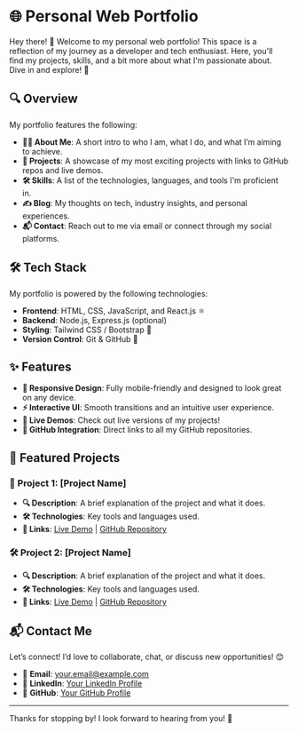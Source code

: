 # 🌐 Personal Web Portfolio

Hey there! 👋 Welcome to my personal web portfolio! This space is a reflection of my journey as a developer and tech enthusiast. Here, you'll find my projects, skills, and a bit more about what I'm passionate about. Dive in and explore! 🚀

## 🔍 Overview

My portfolio features the following:

- **🙋‍♂️ About Me**: A short intro to who I am, what I do, and what I’m aiming to achieve.
- **💼 Projects**: A showcase of my most exciting projects with links to GitHub repos and live demos.
- **🛠️ Skills**: A list of the technologies, languages, and tools I'm proficient in.
- **✍️ Blog**: My thoughts on tech, industry insights, and personal experiences.
- **📬 Contact**: Reach out to me via email or connect through my social platforms.

## 🛠️ Tech Stack

My portfolio is powered by the following technologies:

- **Frontend**: HTML, CSS, JavaScript, and React.js ⚛️
- **Backend**: Node.js, Express.js (optional)
- **Styling**: Tailwind CSS / Bootstrap 🎨
- **Version Control**: Git & GitHub 🐙

## ✨ Features

- **📱 Responsive Design**: Fully mobile-friendly and designed to look great on any device.
- **⚡ Interactive UI**: Smooth transitions and an intuitive user experience.
- **🔗 Live Demos**: Check out live versions of my projects!
- **🐙 GitHub Integration**: Direct links to all my GitHub repositories.

## 🚀 Featured Projects

### 🚧 Project 1: [Project Name]
- **🔍 Description**: A brief explanation of the project and what it does.
- **🛠️ Technologies**: Key tools and languages used.
- **🔗 Links**: [Live Demo](#) | [GitHub Repository](#)

### 🛠️ Project 2: [Project Name]
- **🔍 Description**: A brief explanation of the project and what it does.
- **🛠️ Technologies**: Key tools and languages used.
- **🔗 Links**: [Live Demo](#) | [GitHub Repository](#)

## 📬 Contact Me

Let’s connect! I’d love to collaborate, chat, or discuss new opportunities! 😊

- 📧 **Email**: your.email@example.com
- 💼 **LinkedIn**: [Your LinkedIn Profile](#)
- 🐙 **GitHub**: [Your GitHub Profile](#)

---

Thanks for stopping by! I look forward to hearing from you! 🚀
